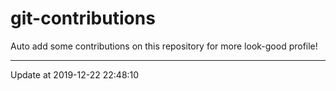 # git-contributions

Auto add some contributions on this repository for more look-good profile!

---

Update at 2019-12-22 22:48:10
